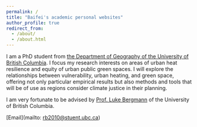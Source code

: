 ```yaml
---
permalink: /
title: "Baifei's academic personal websites"
author_profile: true
redirect_from: 
  - /about/
  - /about.html
---
```


I am a PhD student from [the Department of Geography of the University of British Columbia](https://geog.ubc.ca/profile/baifei-ren/).  I focus my research interests on areas of urban heat resilience and equity of urban public green spaces. I will explore the relationships between vulnerability, urban heating, and green space, offering not only particular empirical results but also methods and tools that will be of use as regions consider climate justice in their planning.

I am very fortunate to be advised by [Prof. Luke Bergmann](https://geog.ubc.ca/profile/luke-bergmann/) of the University of British Columbia.

[Email](mailto: rb2010@stuent.ubc.ca)


